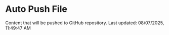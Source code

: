 # Auto Push File

Content that will be pushed to GitHub repository.
Last updated: 08/07/2025, 11:49:47 AM
